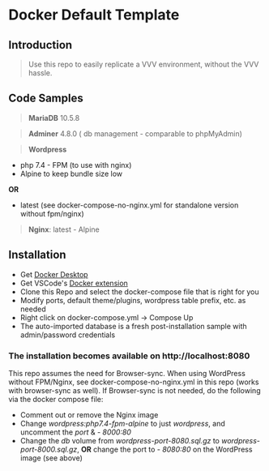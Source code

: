 # Docker Default Template

## Introduction

> Use this repo to easily replicate a VVV environment, without the VVV hassle. 

## Code Samples

> **MariaDB** 10.5.8

> **Adminer** 4.8.0 ( db management - comparable to phpMyAdmin)

> **Wordpress**
- php 7.4 - FPM (to use with nginx)
- Alpine to keep bundle size low

**OR**

- latest (see docker-compose-no-nginx.yml for standalone version without fpm/nginx)

> **Nginx**: latest - Alpine

## Installation

- Get [Docker Desktop](https://www.docker.com/products/docker-desktop)
- Get VSCode's [Docker extension](https://marketplace.visualstudio.com/items?itemName=ms-azuretools.vscode-docker)
- Clone this Repo and select the docker-compose file that is right for you
- Modify ports, default theme/plugins, wordpress table prefix, etc. as needed
- Right click on docker-compose.yml -> Compose Up
- The auto-imported database is a fresh post-installation sample with admin/password credentials


### The installation becomes available on http://localhost:8080 

This repo assumes the need for Browser-sync. When using WordPress without FPM/Nginx, see docker-compose-no-nginx.yml in this repo (works with browser-sync as well). 
If Browser-sync is not needed, do the following via the docker compose file:

- Comment out or remove the Nginx image
- Change _wordpress:php7.4-fpm-alpine_ to just _wordpress_, and uncomment the _port_ & _- 8000:80_
- Change the _db_ volume from _wordpress-port-8080.sql.gz_ to _wordpress-port-8000.sql.gz_, **OR** change the port to _- 8080:80_ on the WordPress image (see above)